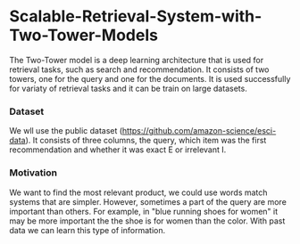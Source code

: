 # Scalable-Retrieval-System-with-Two-Tower-Models
The Two-Tower model is a deep learning architecture that is used for retrieval tasks, such as search and recommendation. It consists of two towers, one for the query and one for the documents. It is used successfully for variaty of retrieval tasks and it can be train on large datasets.

### Dataset
We wll use the public dataset (https://github.com/amazon-science/esci-data). It consists of three columns, the query, which item was the first recommendation and whether it was exact E or irrelevant I.

### Motivation
We want to find the most relevant product, we could use words match systems that are simpler. However, sometimes a part of the query are more important than others. For example, in "blue running shoes for women" it may be more important the the shoe is for women than the color. With past data we can learn this type of information. 
